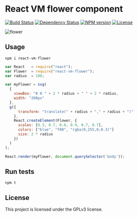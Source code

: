 # React VM flower component


[![Build Status](https://secure.travis-ci.org/flosse/react-vm-flower.svg?branch=master)](http://travis-ci.org/flosse/react-vm-flower)
[![Dependency Status](https://gemnasium.com/flosse/react-vm-flower.svg)](https://gemnasium.com/flosse/react-vm-flower)
[![NPM version](https://badge.fury.io/js/react-vm-flower.svg)](http://badge.fury.io/js/react-vm-flower)
[![License](https://img.shields.io/npm/l/react-vm-flower.svg)](https://github.com/flosse/react-vm-flower/blob/master/LICENCE.txt)

![flower](https://raw.githubusercontent.com/flosse/react-vm-flower/master/examples/myFlower.png)

## Usage

```
npm i react-vm-flower
```

```js
var React   = require("react");
var Flower  = require("react-vm-flower");
var radius  = 100;

var myFlower = svg(
  {
    viewBox: "0 0 " + 2 * radius + " " + 2 * radius,
    width: "200px"
  },
  g({
      transform: "translate(" + radius + "," + radius + ")"
    },
    React.createElement(Flower, {
      scales: [0.3, 0.7, 0.6, 0.9, 0.7, 0.7],
      colors: ["blue", "f00", "rgba(0,255,0,0.3)"]
      size: 2 * radius
    })
  )
);

React.render(myFlower, document.querySelector('body'));
```

## Run tests

    npm t

## License

This project is licensed under the GPLv3 license.
